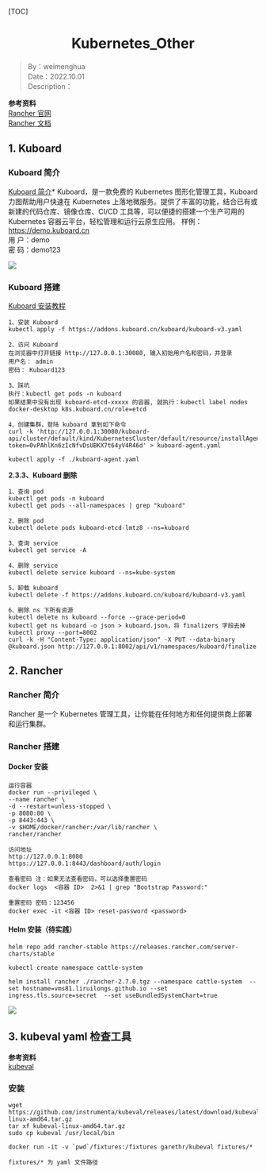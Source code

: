 [TOC]

<h1 align="center">Kubernetes_Other</h1>

> By：weimenghua  
> Date：2022.10.01   
> Description：

**参考资料**  
[Rancher 官网](https://www.rancher.cn/)  
[Rancher 文档](http://docs.rancher.cn/)  



## 1.  Kuboard

### Kuboard 简介

[Kuboard 简介](https://kuboard.cn/overview/)*
Kuboard，是一款免费的 Kubernetes 图形化管理工具，Kuboard 力图帮助用户快速在 Kubernetes 上落地微服务。提供了丰富的功能，结合已有或新建的代码仓库、镜像仓库、CI/CD 工具等，可以便捷的搭建一个生产可用的 Kubernetes 容器云平台，轻松管理和运行云原生应用。
样例：https://demo.kuboard.cn  
用 户：demo  
密 码：demo123

![](./img/Kuboard.png)



### Kuboard 搭建
[Kuboard 安装教程](https://kuboard.cn/install/v3/install-in-k8s.html#%E5%AE%89%E8%A3%85)

```
1、安装 Kuboard
kubectl apply -f https://addons.kuboard.cn/kuboard/kuboard-v3.yaml

2、访问 Kuboard
在浏览器中打开链接 http://127.0.0.1:30080, 输入初始用户名和密码，并登录
用户名： admin
密码： Kuboard123

3、踩坑
执行：kubectl get pods -n kuboard
如果结果中没有出现 kuboard-etcd-xxxxx 的容器, 就执行：kubectl label nodes docker-desktop k8s.kuboard.cn/role=etcd 

4、创建集群，登陆 kuboard 拿到如下命令
curl -k 'http://127.0.0.1:30080/kuboard-api/cluster/default/kind/KubernetesCluster/default/resource/installAgentToKubernetes?token=0vPAhlKn6zIcNfvDsUBKX7t64yV4R46d' > kuboard-agent.yaml

kubectl apply -f ./kuboard-agent.yaml
```

**2.3.3、Kuboard 删除**

```
1、查询 pod
kubectl get pods -n kuboard
kubectl get pods --all-namespaces | grep "kuboard"

2、删除 pod
kubectl delete pods kuboard-etcd-lmtz8 --ns=kuboard

3、查询 service
kubectl get service -A

4、删除 service
kubectl delete service kuboard --ns=kube-system

5、卸载 kuboard
kubectl delete -f https://addons.kuboard.cn/kuboard/kuboard-v3.yaml

6、删除 ns 下所有资源
kubectl delete ns kuboard --force --grace-period=0
kubectl get ns kuboard -o json > kuboard.json，将 finalizers 字段去掉
kubectl proxy --port=8002
curl -k -H "Content-Type: application/json" -X PUT --data-binary @kuboard.json http://127.0.0.1:8002/api/v1/namespaces/kuboard/finalize
```



## 2. Rancher

### Rancher 简介
Rancher 是一个 Kubernetes 管理工具，让你能在任何地方和任何提供商上部署和运行集群。



### Rancher 搭建

#### Docker 安装

```
运行容器
docker run --privileged \
--name rancher \
-d --restart=unless-stopped \
-p 8080:80 \
-p 8443:443 \
-v $HOME/docker/rancher:/var/lib/rancher \
rancher/rancher

访问地址
http://127.0.0.1:8080
https://127.0.0.1:8443/dashboard/auth/login

查看密码 注：如果无法查看密码，可以选择重置密码
docker logs  <容器 ID>  2>&1 | grep "Bootstrap Password:"

重置密码 密码：123456
docker exec -it <容器 ID> reset-password <password>
```

#### Helm 安装（待实践）

```
helm repo add rancher-stable https://releases.rancher.com/server-charts/stable

kubectl create namespace cattle-system

helm install rancher ./rancher-2.7.0.tgz --namespace cattle-system  --set hostname=vms81.liruilongs.github.io --set ingress.tls.source=secret  --set useBundledSystemChart=true
```

![](./img/Rancher.png)



## 3. kubeval yaml 检查工具

**参考资料**  
[kubeval](https://kubeval.instrumenta.dev/)

### 安装
```
wget https://github.com/instrumenta/kubeval/releases/latest/download/kubeval-linux-amd64.tar.gz
tar xf kubeval-linux-amd64.tar.gz
sudo cp kubeval /usr/local/bin
```

```
docker run -it -v `pwd`/fixtures:/fixtures garethr/kubeval fixtures/*

fixtures/* 为 yaml 文件路径
```
